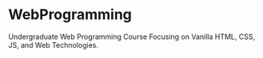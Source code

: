 # WebProgramming
Undergraduate Web Programming Course Focusing on Vanilla HTML, CSS, JS, and Web Technologies.
